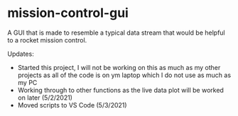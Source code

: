 # mission-control-gui
A GUI that is made to resemble a typical data stream that would be helpful to a rocket mission control.

Updates:
- Started this project, I will not be working on this as much as my other projects as all of the code is on ym laptop which I do not use as much as my PC
- Working through to other functions as the live data plot will be worked on later (5/2/2021)
- Moved scripts to VS Code (5/3/2021)
